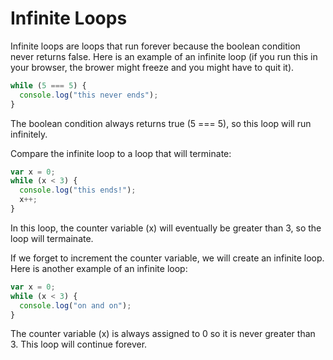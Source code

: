 # Infinite Loops

Infinite loops are loops that run forever because the boolean condition never returns false.  Here is an example of an infinite loop (if you run this in your browser, the brower might freeze and you might have to quit it).

```javascript
while (5 === 5) {
  console.log("this never ends");
}
```

The boolean condition always returns true (5 === 5), so this loop will run infinitely.

Compare the infinite loop to a loop that will terminate:

```javascript
var x = 0;
while (x < 3) {
  console.log("this ends!");
  x++;
}
```

In this loop, the counter variable (x) will eventually be greater than 3, so the loop will termainate.

If we forget to increment the counter variable, we will create an infinite loop.  Here is another example of an infinite loop:

```javascript
var x = 0;
while (x < 3) {
  console.log("on and on");
}
```

The counter variable (x) is always assigned to 0 so it is never greater than 3.  This loop will continue forever.

